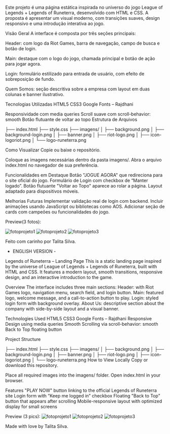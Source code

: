 Este projeto é uma página estática inspirada no universo do jogo League of Legends + Legends of Runeterra, desenvolvido com HTML e CSS. A proposta é apresentar um visual moderno, com transições suaves, design responsivo e uma introdução interativa ao jogo.

Visão Geral
A interface é composta por três seções principais:

Header: com logo da Riot Games, barra de navegação, campo de busca e botão de login.

Main: destaque com o logo do jogo, chamada principal e botão de ação para jogar agora.

Login: formulário estilizado para entrada de usuário, com efeito de sobreposição de fundo.

Quem Somos: seção descritiva sobre a empresa com layout em duas colunas e banner ilustrativo.

 Tecnologias Utilizadas
HTML5
CSS3
Google Fonts – Rajdhani

Responsividade com media queries
Scroll suave com scroll-behavior: smooth
Botão flutuante de voltar ao topo
Estrutura de Arquivos

├── index.html
├── style.css
├── imagens/
│   ├── background.png
│   ├── background-login.png
│   ├── banner.png
│   ├── riot-logo.png
│   ├── icon-logoriot.png
│   └── logo-runeterra.png

Como Visualizar
Copie ou baixe o repositório.

Coloque as imagens necessárias dentro da pasta imagens/.
Abra o arquivo index.html no navegador de sua preferência.

Funcionalidades em Destaque
Botão "JOGUE AGORA" que redireciona para o site oficial do jogo.
Formulário de Login com checkbox de “Manter logado”.
Botão flutuante "Voltar ao Topo" aparece ao rolar a página.
Layout adaptado para dispositivos móveis.

Melhorias Futuras
Implementar validação real de login com backend.
Incluir animações usando JavaScript ou bibliotecas como AOS.
Adicionar seção de cards com campeões ou funcionalidades do jogo.

Preview(3 fotos):

![fotoprojeto1](https://github.com/user-attachments/assets/1a329014-66b4-4a61-bc9c-8fa91f92b420)
![fotoprojeto2](https://github.com/user-attachments/assets/750b282c-94e7-45b4-bc11-c0762b42caa8)
![fotoprojeto3](https://github.com/user-attachments/assets/a2bc5fe1-1d98-43e5-94f6-62289f5c8f50)

Feito com carinho por Talita Silva.

- ENGLISH VERSION -

Legends of Runeterra – Landing Page
This is a static landing page inspired by the universe of League of Legends + Legends of Runeterra, built with HTML and CSS. It features a modern layout, smooth transitions, responsive design, and an interactive introduction to the game.

Overview
The interface includes three main sections:
Header: with Riot Games logo, navigation menu, search field, and login button.
Main: featured logo, welcome message, and a call-to-action button to play.
Login: styled login form with background overlay.
About Us: descriptive section about the company with side-by-side layout and a visual banner.

Technologies Used
HTML5
CSS3
Google Fonts – Rajdhani
Responsive Design using media queries
Smooth Scrolling via scroll-behavior: smooth
Back to Top floating button

Project Structure

├── index.html
├── style.css
├── imagens/
│   ├── background.png
│   ├── background-login.png
│   ├── banner.png
│   ├── riot-logo.png
│   ├── icon-logoriot.png
│   └── logo-runeterra.png
How to View Locally
Copy or download this repository.

Place all required images into the imagens/ folder.
Open index.html in your browser.

Features
"PLAY NOW" button linking to the official Legends of Runeterra site
Login form with “Keep me logged in” checkbox
Floating "Back to Top" button that appears after scrolling
Mobile-responsive layout with optimized display for small screens

Preview (3 pics):
![fotoprojeto1](https://github.com/user-attachments/assets/1a329014-66b4-4a61-bc9c-8fa91f92b420)
![fotoprojeto2](https://github.com/user-attachments/assets/750b282c-94e7-45b4-bc11-c0762b42caa8)
![fotoprojeto3](https://github.com/user-attachments/assets/a2bc5fe1-1d98-43e5-94f6-62289f5c8f50)

Made with love by Talita Silva.


